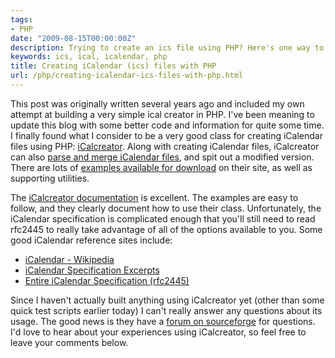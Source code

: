 ```yaml
---
tags:
- PHP
date: "2009-08-15T00:00:00Z"
description: Trying to create an ics file using PHP? Here's one way to do it.
keywords: ics, ical, icalendar, php
title: Creating iCalendar (ics) files with PHP
url: /php/creating-icalendar-ics-files-with-php.html
---
```

This post was originally written several years ago and included my own
attempt at building a very simple ical creator in PHP. I've been meaning
to update this blog with some better code and information for quite some
time. I finally found what I consider to be a very good class for
creating iCalendar files using PHP:
[iCalcreator](http://www.kigkonsult.se/iCalcreator/index.php). Along
with creating iCalendar files, iCalcreator can also [parse and merge
iCalendar
files](http://www.kigkonsult.se/iCalcreator/docs/using.html#parse_merge),
and spit out a modified version. There are lots of [examples available
for download](http://www.kigkonsult.se/downloads/index.php?#iCalcreator)
on their site, as well as supporting utilities.

The [iCalcreator
documentation](http://www.kigkonsult.se/iCalcreator/docs/using.html) is
excellent. The examples are easy to follow, and they clearly document
how to use their class. Unfortunately, the iCalendar specification is
complicated enough that you'll still need to read rfc2445 to really take
advantage of all of the options available to you. Some good iCalendar
reference sites include:

-   [iCalendar - Wikipedia](http://en.wikipedia.org/wiki/ICalendar)
-   [iCalendar Specification
    Excerpts](http://www.kanzaki.com/docs/ical/)
-   [Entire iCalendar Specification
    (rfc2445)](http://www.rfc-editor.org/rfc/rfc2445.txt)

Since I haven't actually built anything using iCalcreator yet (other
than some quick test scripts earlier today) I can't really answer any
questions about its usage. The good news is they have a [forum on
sourceforge](http://sourceforge.net/forum/?group_id=174828) for
questions. I'd love to hear about your experiences using iCalcreator, so
feel free to leave your comments below.
